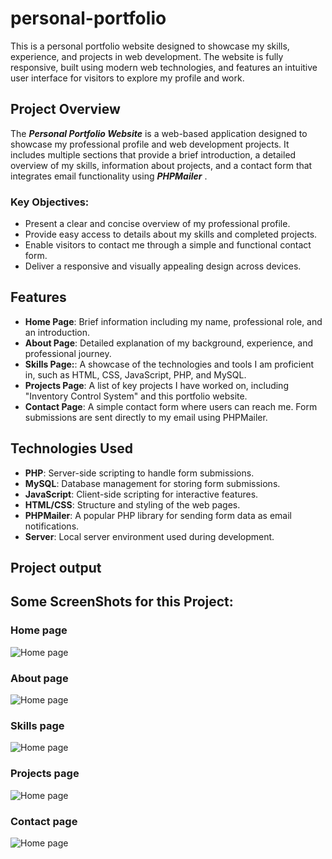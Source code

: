 # personal-portfolio
This is a personal portfolio website designed to showcase my skills, experience, and projects in web development. The website is fully responsive, built using modern web technologies, and features an intuitive user interface for visitors to explore my profile and work.


## Project Overview
The ***Personal Portfolio Website*** is a web-based application designed to showcase my professional profile and web development projects. It includes multiple sections that provide a brief introduction, a detailed overview of my skills, information about projects, and a contact form that integrates email functionality using ***PHPMailer*** .

### Key Objectives:
- Present a clear and concise overview of my professional profile.
- Provide easy access to details about my skills and completed projects.
- Enable visitors to contact me through a simple and functional contact form.
- Deliver a responsive and visually appealing design across devices.

## Features
- **Home Page**: Brief information including my name, professional role, and an introduction.
- **About Page**: Detailed explanation of my background, experience, and professional journey.
- **Skills Page:**: A showcase of the technologies and tools I am proficient in, such as HTML, CSS, JavaScript, PHP, and MySQL.
- **Projects Page**: A list of key projects I have worked on, including "Inventory Control System" and this portfolio website.
- **Contact Page**: A simple contact form where users can reach me. Form submissions are sent directly to my email using PHPMailer.


## Technologies Used
- **PHP**:  Server-side scripting to handle form submissions.
- **MySQL**: Database management for storing form submissions.
- **JavaScript**: Client-side scripting for interactive features.
- **HTML/CSS**: Structure and styling of the web pages.
- **PHPMailer**: A popular PHP library for sending form data as email notifications.
-  **Server**: Local server environment used during development.

## Project output
## Some ScreenShots for this Project:
### Home page
![Home page](home.png) 

### About page
![Home page](about.png)  

### Skills page
![Home page](skills.png) 

### Projects page
![Home page](projects.png)

### Contact page
![Home page](contact.png)  
